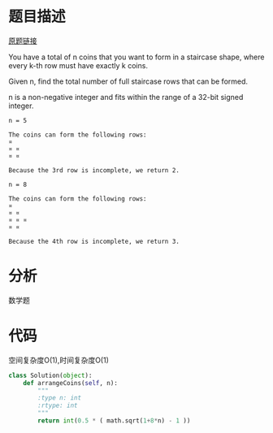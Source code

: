 
# 题目描述
[原题链接](https://leetcode.com/problems/arranging-coins/)

You have a total of n coins that you want to form in a staircase shape, where every k-th row must have exactly k coins.

Given n, find the total number of full staircase rows that can be formed.

n is a non-negative integer and fits within the range of a 32-bit signed integer.

```
n = 5

The coins can form the following rows:
¤
¤ ¤
¤ ¤

Because the 3rd row is incomplete, we return 2.

n = 8

The coins can form the following rows:
¤
¤ ¤
¤ ¤ ¤
¤ ¤

Because the 4th row is incomplete, we return 3.
```

<!--more-->

# 分析
数学题

# 代码
空间复杂度O(1),时间复杂度O(1)
```Python
class Solution(object):
    def arrangeCoins(self, n):
        """
        :type n: int
        :rtype: int
        """
        return int(0.5 * ( math.sqrt(1+8*n) - 1 ))
```
            